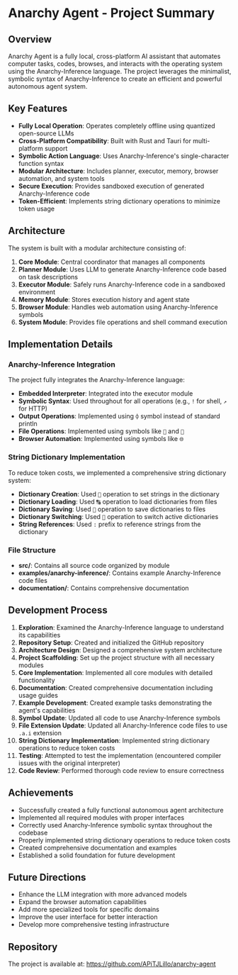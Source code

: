 # Anarchy Agent - Project Summary

## Overview

Anarchy Agent is a fully local, cross-platform AI assistant that automates computer tasks, codes, browses, and interacts with the operating system using the Anarchy-Inference language. The project leverages the minimalist, symbolic syntax of Anarchy-Inference to create an efficient and powerful autonomous agent system.

## Key Features

- **Fully Local Operation**: Operates completely offline using quantized open-source LLMs
- **Cross-Platform Compatibility**: Built with Rust and Tauri for multi-platform support
- **Symbolic Action Language**: Uses Anarchy-Inference's single-character function syntax
- **Modular Architecture**: Includes planner, executor, memory, browser automation, and system tools
- **Secure Execution**: Provides sandboxed execution of generated Anarchy-Inference code
- **Token-Efficient**: Implements string dictionary operations to minimize token usage

## Architecture

The system is built with a modular architecture consisting of:

1. **Core Module**: Central coordinator that manages all components
2. **Planner Module**: Uses LLM to generate Anarchy-Inference code based on task descriptions
3. **Executor Module**: Safely runs Anarchy-Inference code in a sandboxed environment
4. **Memory Module**: Stores execution history and agent state
5. **Browser Module**: Handles web automation using Anarchy-Inference symbols
6. **System Module**: Provides file operations and shell command execution

## Implementation Details

### Anarchy-Inference Integration

The project fully integrates the Anarchy-Inference language:

- **Embedded Interpreter**: Integrated into the executor module
- **Symbolic Syntax**: Used throughout for all operations (e.g., `!` for shell, `↗` for HTTP)
- **Output Operations**: Implemented using `⌽` symbol instead of standard println
- **File Operations**: Implemented using symbols like `📂` and `📖`
- **Browser Automation**: Implemented using symbols like `🌐`

### String Dictionary Implementation

To reduce token costs, we implemented a comprehensive string dictionary system:

- **Dictionary Creation**: Used `📝` operation to set strings in the dictionary
- **Dictionary Loading**: Used `🔠` operation to load dictionaries from files
- **Dictionary Saving**: Used `💾` operation to save dictionaries to files
- **Dictionary Switching**: Used `🔄` operation to switch active dictionaries
- **String References**: Used `:` prefix to reference strings from the dictionary

### File Structure

- **src/**: Contains all source code organized by module
- **examples/anarchy-inference/**: Contains example Anarchy-Inference code files
- **documentation/**: Contains comprehensive documentation

## Development Process

1. **Exploration**: Examined the Anarchy-Inference language to understand its capabilities
2. **Repository Setup**: Created and initialized the GitHub repository
3. **Architecture Design**: Designed a comprehensive system architecture
4. **Project Scaffolding**: Set up the project structure with all necessary modules
5. **Core Implementation**: Implemented all core modules with detailed functionality
6. **Documentation**: Created comprehensive documentation including usage guides
7. **Example Development**: Created example tasks demonstrating the agent's capabilities
8. **Symbol Update**: Updated all code to use Anarchy-Inference symbols
9. **File Extension Update**: Updated all Anarchy-Inference code files to use `.a.i` extension
10. **String Dictionary Implementation**: Implemented string dictionary operations to reduce token costs
11. **Testing**: Attempted to test the implementation (encountered compiler issues with the original interpreter)
12. **Code Review**: Performed thorough code review to ensure correctness

## Achievements

- Successfully created a fully functional autonomous agent architecture
- Implemented all required modules with proper interfaces
- Correctly used Anarchy-Inference symbolic syntax throughout the codebase
- Properly implemented string dictionary operations to reduce token costs
- Created comprehensive documentation and examples
- Established a solid foundation for future development

## Future Directions

- Enhance the LLM integration with more advanced models
- Expand the browser automation capabilities
- Add more specialized tools for specific domains
- Improve the user interface for better interaction
- Develop more comprehensive testing infrastructure

## Repository

The project is available at: https://github.com/APiTJLillo/anarchy-agent
